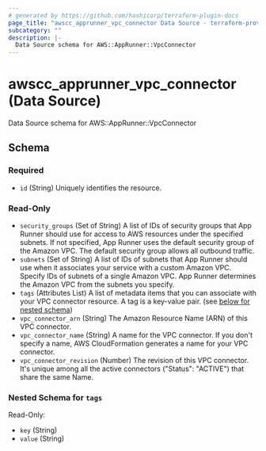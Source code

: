 ```yaml
---
# generated by https://github.com/hashicorp/terraform-plugin-docs
page_title: "awscc_apprunner_vpc_connector Data Source - terraform-provider-awscc"
subcategory: ""
description: |-
  Data Source schema for AWS::AppRunner::VpcConnector
---
```


# awscc_apprunner_vpc_connector (Data Source)

Data Source schema for AWS::AppRunner::VpcConnector



<!-- schema generated by tfplugindocs -->
## Schema

### Required

- `id` (String) Uniquely identifies the resource.

### Read-Only

- `security_groups` (Set of String) A list of IDs of security groups that App Runner should use for access to AWS resources under the specified subnets. If not specified, App Runner uses the default security group of the Amazon VPC. The default security group allows all outbound traffic.
- `subnets` (Set of String) A list of IDs of subnets that App Runner should use when it associates your service with a custom Amazon VPC. Specify IDs of subnets of a single Amazon VPC. App Runner determines the Amazon VPC from the subnets you specify.
- `tags` (Attributes List) A list of metadata items that you can associate with your VPC connector resource. A tag is a key-value pair. (see [below for nested schema](#nestedatt--tags))
- `vpc_connector_arn` (String) The Amazon Resource Name (ARN) of this VPC connector.
- `vpc_connector_name` (String) A name for the VPC connector. If you don't specify a name, AWS CloudFormation generates a name for your VPC connector.
- `vpc_connector_revision` (Number) The revision of this VPC connector. It's unique among all the active connectors ("Status": "ACTIVE") that share the same Name.

<a id="nestedatt--tags"></a>
### Nested Schema for `tags`

Read-Only:

- `key` (String)
- `value` (String)
